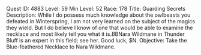 Quest ID: 4883
Level: 59
Min Level: 52
Race: 178
Title: Guarding Secrets
Description: While I do possess much knowledge about the owlbeasts you defeated in Winterspring, I am not very learned on the subject of the magics they wield. But I do believe I know of one that would be able to examine the necklace and most likely tell you what it is.$B$BNara Wildmane in Thunder Bluff is an expert in this field; see her. Good luck, $N.
Objective: Take the Blue-feathered Necklace to Nara Wildmane.
